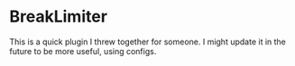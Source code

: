 # BreakLimiter
This is a quick plugin I threw together for someone. I might update it in the future to be more useful, using configs.
